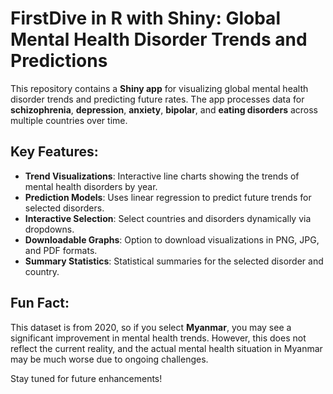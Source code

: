 # FirstDive in R with Shiny: Global Mental Health Disorder Trends and Predictions

This repository contains a **Shiny app** for visualizing global mental health disorder trends and predicting future rates. The app processes data for **schizophrenia**, **depression**, **anxiety**, **bipolar**, and **eating disorders** across multiple countries over time.

## Key Features:
- **Trend Visualizations**: Interactive line charts showing the trends of mental health disorders by year.
- **Prediction Models**: Uses linear regression to predict future trends for selected disorders.
- **Interactive Selection**: Select countries and disorders dynamically via dropdowns.
- **Downloadable Graphs**: Option to download visualizations in PNG, JPG, and PDF formats.
- **Summary Statistics**: Statistical summaries for the selected disorder and country.

## Fun Fact:
This dataset is from 2020, so if you select **Myanmar**, you may see a significant improvement in mental health trends. However, this does not reflect the current reality, and the actual mental health situation in Myanmar may be much worse due to ongoing challenges.


Stay tuned for future enhancements!


